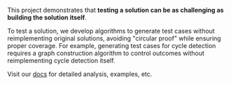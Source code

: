 This project demonstrates that **testing a solution can be as challenging as building the solution itself**.

To test a solution, we develop algorithms to generate test cases without reimplementing original solutions, avoiding "circular proof" while ensuring proper coverage. For example, generating test cases for cycle detection requires a graph construction algorithm to control outcomes without reimplementing cycle detection itself.

Visit our [docs](https://zhengziying78.github.io/leetcode-testgen) for detailed analysis, examples, etc.
